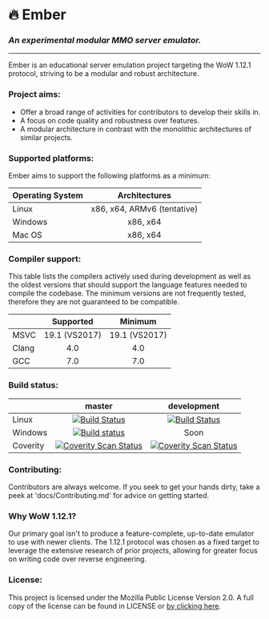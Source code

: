 ﻿
# 🔥 **Ember**
### *An experimental modular MMO server emulator.*
---
Ember is an educational server emulation project targeting the WoW 1.12.1 protocol, striving to be a modular and robust architecture.

### Project aims:
- Offer a broad range of activities for contributors to develop their skills in.
- A focus on code quality and robustness over features.
- A modular architecture in contrast with the monolithic architectures of similar projects.

### Supported platforms:
Ember aims to support the following platforms as a minimum:

| Operating System  | Architectures  |
| :------------ |:---------------:|
| Linux      | x86, x64, ARMv6 (tentative) |
| Windows       | x86, x64        |
| Mac OS | x86, x64        |

### Compiler support:
This table lists the compilers actively used during development as well as the oldest versions that should support the language features needed to compile the codebase. The minimum versions are not frequently tested, therefore they are not guaranteed to be compatible.

|       |  Supported  |   Minimum   |
|-------|:-----------:|:-----------:|
| MSVC  | 19.1 (VS2017) | 19.1 (VS2017) |
| Clang |     4.0     |     4.0     |
| GCC   |     7.0     |     7.0     |

### Build status:

|  | master  | development |
| :------------ |:---------------:|:---------------:|
| Linux | [![Build Status](https://travis-ci.org/EmberEmu/Ember.svg?branch=master)](https://travis-ci.org/EmberEmu/Ember) | [![Build Status](https://travis-ci.org/EmberEmu/Ember.svg?branch=development)](https://travis-ci.org/EmberEmu/Ember) |
| Windows | [![Build status](https://ci.appveyor.com/api/projects/status/wtctwhykqeelwk4g/branch/master?svg=true)](https://ci.appveyor.com/project/Chaosvex/ember/branch/master) | Soon |
| Coverity | [![Coverity Scan Status](https://scan.coverity.com/projects/5653/badge.svg)](https://scan.coverity.com/projects/5653) | [![Coverity Scan Status](https://scan.coverity.com/projects/5653/badge.svg)](https://scan.coverity.com/projects/5653) |


### Contributing:
Contributors are always welcome. If you seek to get your hands dirty, take a peek at 'docs/Contributing.md' for advice on getting started.

### Why WoW 1.12.1?
Our primary goal isn't to produce a feature-complete, up-to-date emulator to use with newer clients. The 1.12.1 protocol was chosen as a fixed target to leverage the extensive research of prior projects, allowing for greater focus on writing code over reverse engineering.

### License:
This project is licensed under the Mozilla Public License Version 2.0. A full copy of the license can be found in LICENSE or [by clicking here](http://mozilla.org/MPL/2.0/).